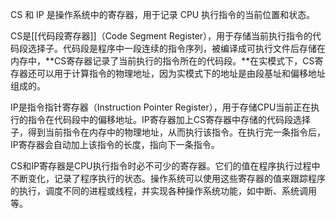 CS 和 IP 是操作系统中的寄存器，用于记录 CPU 执行指令的当前位置和状态。

CS是[[代码段寄存器]]（Code Segment Register），用于存储当前执行指令的代码段选择子。代码段是程序中一段连续的指令序列，被编译成可执行文件后存储在内存中，**CS寄存器记录了当前执行的指令所在的代码段。**在实模式下，CS寄存器还可以用于计算指令的物理地址，因为实模式下的地址是由段基址和偏移地址组成的。

IP是指令指针寄存器（Instruction Pointer Register），用于存储CPU当前正在执行的指令在代码段中的偏移地址。IP寄存器加上CS寄存器中存储的代码段选择子，得到当前指令在内存中的物理地址，从而执行该指令。在执行完一条指令后，IP寄存器会自动加上该指令的长度，指向下一条指令。

CS和IP寄存器是CPU执行指令时必不可少的寄存器。它们的值在程序执行过程中不断变化，记录了程序执行的状态。操作系统可以使用这些寄存器的值来跟踪程序的执行，调度不同的进程或线程，并实现各种操作系统功能，如中断、系统调用等。